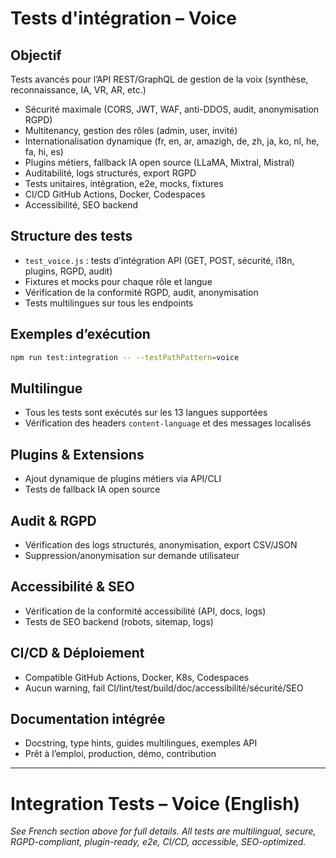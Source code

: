 # Tests d'intégration – Voice

## Objectif
Tests avancés pour l’API REST/GraphQL de gestion de la voix (synthèse, reconnaissance, IA, VR, AR, etc.)

- Sécurité maximale (CORS, JWT, WAF, anti-DDOS, audit, anonymisation RGPD)
- Multitenancy, gestion des rôles (admin, user, invité)
- Internationalisation dynamique (fr, en, ar, amazigh, de, zh, ja, ko, nl, he, fa, hi, es)
- Plugins métiers, fallback IA open source (LLaMA, Mixtral, Mistral)
- Auditabilité, logs structurés, export RGPD
- Tests unitaires, intégration, e2e, mocks, fixtures
- CI/CD GitHub Actions, Docker, Codespaces
- Accessibilité, SEO backend

## Structure des tests
- `test_voice.js` : tests d’intégration API (GET, POST, sécurité, i18n, plugins, RGPD, audit)
- Fixtures et mocks pour chaque rôle et langue
- Vérification de la conformité RGPD, audit, anonymisation
- Tests multilingues sur tous les endpoints

## Exemples d’exécution
```bash
npm run test:integration -- --testPathPattern=voice
```

## Multilingue
- Tous les tests sont exécutés sur les 13 langues supportées
- Vérification des headers `content-language` et des messages localisés

## Plugins & Extensions
- Ajout dynamique de plugins métiers via API/CLI
- Tests de fallback IA open source

## Audit & RGPD
- Vérification des logs structurés, anonymisation, export CSV/JSON
- Suppression/anonymisation sur demande utilisateur

## Accessibilité & SEO
- Vérification de la conformité accessibilité (API, docs, logs)
- Tests de SEO backend (robots, sitemap, logs)

## CI/CD & Déploiement
- Compatible GitHub Actions, Docker, K8s, Codespaces
- Aucun warning, fail CI/lint/test/build/doc/accessibilité/sécurité/SEO

## Documentation intégrée
- Docstring, type hints, guides multilingues, exemples API
- Prêt à l’emploi, production, démo, contribution

---

# Integration Tests – Voice (English)

*See French section above for full details. All tests are multilingual, secure, RGPD-compliant, plugin-ready, e2e, CI/CD, accessible, SEO-optimized.*
